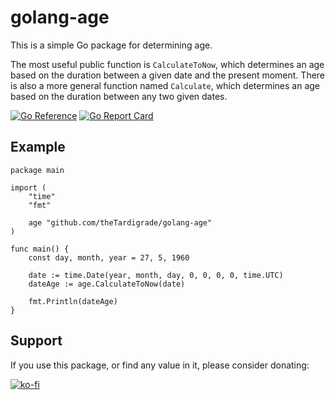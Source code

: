 # golang-age

This is a simple Go package for determining age.

The most useful public function is `CalculateToNow`, which determines an age based on the duration between a given date and the present moment. There is also a more general function named `Calculate`, which determines an age based on the duration between any two given dates.

[![Go Reference](https://pkg.go.dev/badge/github.com/theTardigrade/golang-age.svg)](https://pkg.go.dev/github.com/theTardigrade/golang-age) [![Go Report Card](https://goreportcard.com/badge/github.com/thetardigrade/golang-age)](https://goreportcard.com/report/github.com/thetardigrade/golang-age)

## Example

```golang
package main

import (
	"time"
	"fmt"

	age "github.com/theTardigrade/golang-age"
)

func main() {
	const day, month, year = 27, 5, 1960

	date := time.Date(year, month, day, 0, 0, 0, 0, time.UTC)
	dateAge := age.CalculateToNow(date)

	fmt.Println(dateAge)
}
```

## Support

If you use this package, or find any value in it, please consider donating:

[![ko-fi](https://ko-fi.com/img/githubbutton_sm.svg)](https://ko-fi.com/S6S2EIRL0)